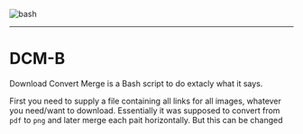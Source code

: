 ![bash](https://img.shields.io/badge/-bash-white)
_________________________________________________________________________________________________________________________________________________________________________
# DCM-B
Download Convert Merge is a Bash script to do extacly what it says. 

First you need to supply a file containing all links for all images, whatever you need/want to download.
Essentially it was supposed to convert from `pdf` to `png` and later merge each pait horizontally.
But this can be changed
